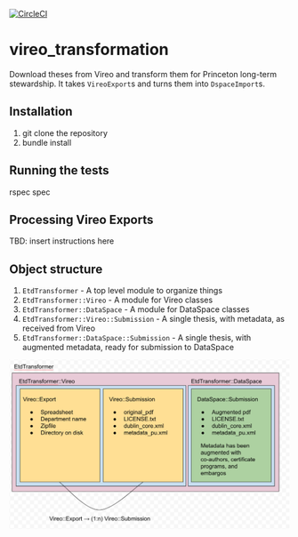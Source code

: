 [![CircleCI](https://circleci.com/gh/pulibrary/vireo_transformation.svg?style=shield)](https://circleci.com/gh/pulibrary/vireo_transformation)

# vireo_transformation
Download theses from Vireo and transform them for Princeton long-term stewardship. It takes `VireoExport`s and turns them into `DspaceImport`s.

## Installation
1. git clone the repository
2. bundle install

## Running the tests
rspec spec

## Processing Vireo Exports
TBD: insert instructions here

## Object structure
1. `EtdTransformer` - A top level module to organize things
1. `EtdTransformer::Vireo` - A module for Vireo classes
1. `EtdTransformer::DataSpace` - A module for DataSpace classes
1. `EtdTransformer::Vireo::Submission` - A single thesis, with metadata, as received from Vireo
1. `EtdTransformer::DataSpace::Submission` - A single thesis, with augmented metadata, ready for submission to DataSpace

![](class_diagram.png)
